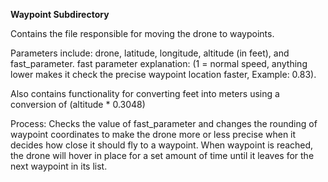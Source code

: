 **Waypoint Subdirectory**

Contains the file responsible for moving the drone to waypoints.

Parameters include: drone, latitude, longitude, altitude (in feet), and fast_parameter.
fast parameter explanation: (1 = normal speed, anything lower makes it check the precise waypoint location faster, Example: 0.83).

Also contains functionality for converting feet into meters using a conversion of (altitude * 0.3048)

Process: Checks the value of fast_parameter and changes the rounding of waypoint coordinates to make the drone more or less precise when it decides how close it should fly to a waypoint. When waypoint is reached, the drone will hover in place for a set amount of time until it leaves for the next waypoint in its list.
